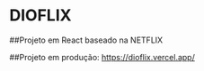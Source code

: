 # DIOFLIX
##Projeto em React baseado na NETFLIX

##Projeto em produção: https://dioflix.vercel.app/
